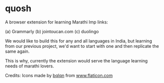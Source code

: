 # quosh
A browser extension for learning Marathi
Imp links:

(a) Grammarly
(b) jointoucan.com
(c) duolingo

We would like to build this for any and all languages in India, but learning from our previous project, we'd want to start with one and then replicate the same again.

This is why, currently the extension would serve the language learning needs of marathi lovers.

Credits: Icons made by <a href="https://www.flaticon.com/authors/bqlqn" title="bqlqn">bqlqn</a> from <a href="https://www.flaticon.com/" title="Flaticon"> www.flaticon.com</a>
